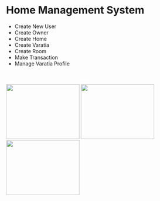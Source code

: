 <h1>Home Management System</h1>
<ul>
    <li>Create New User</li>
    <li>Create Owner</li>
    <li>Create Home</li>
    <li>Create Varatia</li>
    <li>Create Room</li>
    <li>Make Transaction</li>
    <li>Manage Varatia Profile</li>
</ul>
<br/>
<br/>
<div>
    <img src="https://dl.dropboxusercontent.com/s/ebrxcyw6u3rlb4k/Screenshot%202019-12-09%20at%2010.34.37%20AM.png?dl=0" width="200px" height="150px">
    <img src="https://dl.dropboxusercontent.com/s/uqkyersj341i71k/Screenshot%202019-12-09%20at%2010.34.53%20AM.png?dl=0" width="200px" height="150px">
    <img src="https://dl.dropboxusercontent.com/s/8iqb72jrv5c8nb1/Screenshot%202019-12-09%20at%2010.35.06%20AM.png?dl=0" width="200px" height="150px">
</div>
